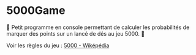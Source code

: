# 5000Game

🎲 Petit programme en console permettant de calculer les probabilités de marquer des points sur un lancé de dés au jeu 5000. 🎲

Voir les règles du jeu : [5000 - Wiképédia](https://fr.wikipedia.org/wiki/5000)
